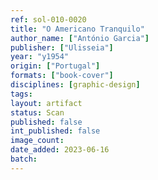 ```yaml
---
ref: sol-010-0020
title: "O Americano Tranquilo"
author_name: ["António Garcia"]
publisher: ["Ulisseia"]
year: "y1954"
origin: ["Portugal"]
formats: ["book-cover"]
disciplines: [graphic-design]
tags:
layout: artifact
status: Scan
published: false
int_published: false
image_count:
date_added: 2023-06-16
batch:
---
```

